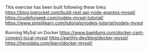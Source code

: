This exercise has been built following these links:
https://blog.logrocket.com/build-rest-api-node-express-mysql/
https://codeforgeek.com/nodejs-mysql-tutorial/
https://www.simplilearn.com/tutorials/nodejs-tutorial/nodejs-mysql

Running MySql on Docker
https://www.baeldung.com/docker-cant-connect-local-mysql
https://earthly.dev/blog/docker-mysql/
https://hevodata.com/learn/docker-mysql/
